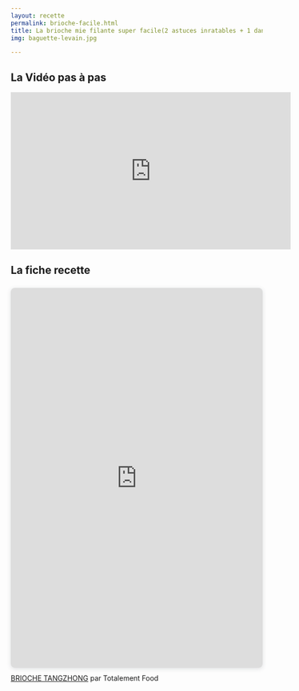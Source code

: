 ```yaml
---
layout: recette
permalink: brioche-facile.html
title: La brioche mie filante super facile(2 astuces inratables + 1 dans la fiche recette)
img: baguette-levain.jpg

---
```


## La Vidéo pas à pas

<iframe width="560" height="315" src="https://www.youtube.com/embed/bUyoMC5yLS4" title="YouTube video player" frameborder="0" allow="accelerometer; autoplay; clipboard-write; encrypted-media; gyroscope; picture-in-picture" allowfullscreen></iframe>

## La fiche recette

<div style="position: relative; width: 100%; height: 0; padding-top: 141.4286%;
 padding-bottom: 48px; box-shadow: 0 2px 8px 0 rgba(63,69,81,0.16); margin-top: 1.6em; margin-bottom: 0.9em; overflow: hidden;
 border-radius: 8px; will-change: transform;">
  <iframe loading="lazy" style="position: absolute; width: 100%; height: 100%; top: 0; left: 0; border: none; padding: 0;margin: 0;"
    src="https:&#x2F;&#x2F;www.canva.com&#x2F;design&#x2F;DAFHTnhEztg&#x2F;view?embed" allowfullscreen="allowfullscreen" allow="fullscreen">
  </iframe>
</div>
<a href="https:&#x2F;&#x2F;www.canva.com&#x2F;design&#x2F;DAFHTnhEztg&#x2F;view?utm_content=DAFHTnhEztg&amp;utm_campaign=designshare&amp;utm_medium=embeds&amp;utm_source=link" target="_blank" rel="noopener">BRIOCHE TANGZHONG</a>  par Totalement Food